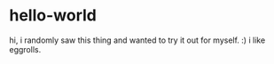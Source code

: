 # hello-world
hi, i randomly saw this thing and wanted to try it out for myself. :)
i like eggrolls. 
